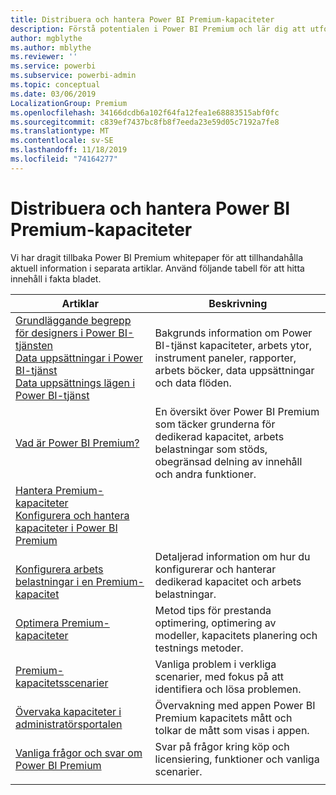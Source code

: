 ```yaml
---
title: Distribuera och hantera Power BI Premium-kapaciteter
description: Förstå potentialen i Power BI Premium och lär dig att utforma, distribuera, övervaka och felsöka skalbara lösningar.
author: mgblythe
ms.author: mblythe
ms.reviewer: ''
ms.service: powerbi
ms.subservice: powerbi-admin
ms.topic: conceptual
ms.date: 03/06/2019
LocalizationGroup: Premium
ms.openlocfilehash: 34166dcdb6a102f64fa12fea1e68883515abf0fc
ms.sourcegitcommit: c839ef7437bc8fb8f7eeda23e59d05c7192a7fe8
ms.translationtype: MT
ms.contentlocale: sv-SE
ms.lasthandoff: 11/18/2019
ms.locfileid: "74164277"
---
```

# <a name="deploying-and-managing-power-bi-premium-capacities"></a>Distribuera och hantera Power BI Premium-kapaciteter

Vi har dragit tillbaka Power BI Premium whitepaper för att tillhandahålla aktuell information i separata artiklar. Använd följande tabell för att hitta innehåll i fakta bladet. 

| Artiklar | Beskrivning |
|-----|----|
| [Grundläggande begrepp för designers i Power BI-tjänsten](service-basic-concepts.md)</br>[Data uppsättningar i Power BI-tjänst](service-datasets-understand.md)</br>[Data uppsättnings lägen i Power BI-tjänst](service-dataset-modes-understand.md) | Bakgrunds information om Power BI-tjänst kapaciteter, arbets ytor, instrument paneler, rapporter, arbets böcker, data uppsättningar och data flöden. |
| [Vad är Power BI Premium?](service-premium-what-is.md) | En översikt över Power BI Premium som täcker grunderna för dedikerad kapacitet, arbets belastningar som stöds, obegränsad delning av innehåll och andra funktioner.  |
| [Hantera Premium-kapaciteter](service-premium-capacity-manage.md)</br>[Konfigurera och hantera kapaciteter i Power BI Premium](service-admin-premium-manage.md)
</br>[Konfigurera arbets belastningar i en Premium-kapacitet](service-admin-premium-workloads.md) | Detaljerad information om hur du konfigurerar och hanterar dedikerad kapacitet och arbets belastningar. |
| [Optimera Premium-kapaciteter](service-premium-capacity-optimize.md) | Metod tips för prestanda optimering, optimering av modeller, kapacitets planering och testnings metoder. |
| [Premium-kapacitetsscenarier](service-premium-capacity-scenarios.md) | Vanliga problem i verkliga scenarier, med fokus på att identifiera och lösa problemen. |
| [Övervaka kapaciteter i administratörsportalen](service-admin-premium-monitor-portal.md) | Övervakning med appen Power BI Premium kapacitets mått och tolkar de mått som visas i appen. |
| [Vanliga frågor och svar om Power BI Premium](service-premium-faq.md) | Svar på frågor kring köp och licensiering, funktioner och vanliga scenarier. |
| | |
